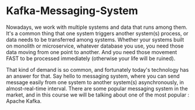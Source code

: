 # Kafka-Messaging-System

Nowadays, we work with multiple systems and data that runs among them. It's a common thing that one system triggers another system(s) process, or data needs to be transferred among systems. Whether your systems built on monolith or microservice, whatever database you use, you need those data moving from one point to another. And you need those movement FAST to be processed immediately (otherwise your life will be ruined).

That kind of demand is so common, and fortunately today's technology has an answer for that. Say hello to messaging system, where you can send message easily from one system to another system(s) asynchronously, in almost-real-time interval. There are some popular messaging system in the market, and in this course we will be talking about one of the most popular : Apache Kafka.
